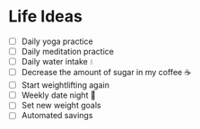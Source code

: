 # Life Ideas

- [ ] Daily yoga practice 
- [ ] Daily meditation practice 
- [ ] Daily water intake :droplet:
- [ ] Decrease the amount of sugar in my coffee :coffee:
- [ ] Start weightlifting again 
- [ ] Weekly date night :wine_glass: 
- [ ] Set new weight goals
- [ ] Automated savings 
